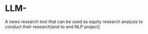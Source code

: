 # LLM-
A news research tool that can be used as equity research analysis to conduct their research[end to end NLP project]
